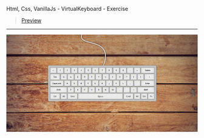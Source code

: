 Html, Css, VanillaJs - VirtualKeyboard - Exercise
> [Preview](https://r4nd3l.github.io/VirtualKeyboard/)
---

![VirtualKeyboard](https://github.com/r4nd3l/VirtualKeyboard/blob/master/img/sample.gif)
